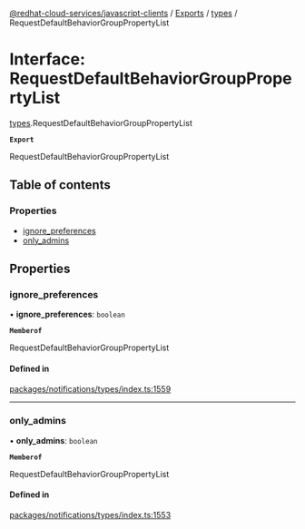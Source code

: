 [@redhat-cloud-services/javascript-clients](../README.md) / [Exports](../modules.md) / [types](../modules/types.md) / RequestDefaultBehaviorGroupPropertyList

# Interface: RequestDefaultBehaviorGroupPropertyList

[types](../modules/types.md).RequestDefaultBehaviorGroupPropertyList

**`Export`**

RequestDefaultBehaviorGroupPropertyList

## Table of contents

### Properties

- [ignore\_preferences](types.RequestDefaultBehaviorGroupPropertyList.md#ignore_preferences)
- [only\_admins](types.RequestDefaultBehaviorGroupPropertyList.md#only_admins)

## Properties

### ignore\_preferences

• **ignore\_preferences**: `boolean`

**`Memberof`**

RequestDefaultBehaviorGroupPropertyList

#### Defined in

[packages/notifications/types/index.ts:1559](https://github.com/RedHatInsights/javascript-clients/blob/main/packages/notifications/types/index.ts#L1559)

___

### only\_admins

• **only\_admins**: `boolean`

**`Memberof`**

RequestDefaultBehaviorGroupPropertyList

#### Defined in

[packages/notifications/types/index.ts:1553](https://github.com/RedHatInsights/javascript-clients/blob/main/packages/notifications/types/index.ts#L1553)
